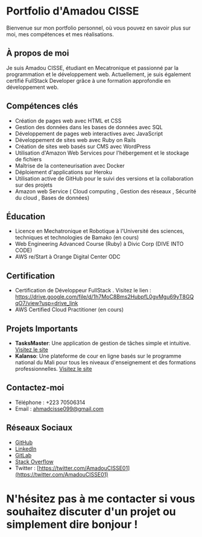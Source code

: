 # Portfolio d'Amadou CISSE

Bienvenue sur mon portfolio personnel, où vous pouvez en savoir plus sur moi, mes compétences et mes réalisations.

## À propos de moi

Je suis Amadou CISSE, étudiant en Mecatronique et passionné par la programmation et le développement web. Actuellement, je suis également certifié FullStack Developer grâce à une formation approfondie en développement web.

## Compétences clés

- Création de pages web avec HTML et CSS
- Gestion des données dans les bases de données avec SQL
- Développement de pages web interactives avec JavaScript
- Développement de sites web avec Ruby on Rails
- Création de sites web basés sur CMS avec WordPress
- Utilisation d'Amazon Web Services pour l'hébergement et le stockage de fichiers 
- Maîtrise de la conteneurisation avec Docker
- Déploiement d'applications sur Heroku
- Utilisation active de GitHub pour le suivi des versions et la collaboration sur des projets
- Amazon web Service ( Cloud computing , Gestion des réseaux , Sécurité du cloud , Bases de données)

## Éducation

- Licence en Mechatronique et Robotique à l'Université des sciences, techniques et technologies de Bamako (en cours)
- Web Engineering Advanced Course (Ruby)  à Divic Corp (DIVE INTO CODE)
- AWS re/Start à Orange Digital Center  ODC
  
## Certification

- Certification de Développeur FullStack .  Visitez le lien : https://drive.google.com/file/d/1h7MoC8Bms2HubpfL0gvMgu69yT8GQqO7/view?usp=drive_link
- AWS Certified Cloud Practitioner (en cours)
  
## Projets Importants

- **TasksMaster**: Une application de gestion de tâches simple et intuitive. [Visitez le site](https://github.com/1Amadou/Application_Original)
- **Kalanso**: Une plateforme de cour en ligne basés sur le programme national du Mali pour tous les niveaux d'enseignement et des formations professionnelles. [Visitez le site](https://github.com/1Amadou/Kalanso)

## Contactez-moi

- Téléphone : +223 70506314
- Email : ahmadcisse099@gmail.com

## Réseaux Sociaux

- [GitHub](https://github.com/1Amadou)
- [LinkedIn](https://www.linkedin.com/in/ahmad-ciss%C3%A9-3949b8240/)
- [GitLab](https://gitlab.com/1Amadou)
- [Stack Overflow](https://stackoverflow.com/users/22550761/amadou-cisse)
- Twitter : [https://twitter.com/AmadouCISSE01](https://twitter.com/AmadouCISSE01)

N'hésitez pas à me contacter si vous souhaitez discuter d'un projet ou simplement dire bonjour !
=======

